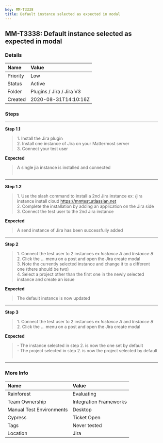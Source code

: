 ```yaml
---
key: MM-T3338
title: Default instance selected as expected in modal
---
```


## MM-T3338: Default instance selected as expected in modal

### Details

| Name     | Value                    |
| :------- | :----------------------- |
| Priority | Low                      |
| Status   | Active                   |
| Folder   | Plugins / Jira / Jira V3 |
| Created  | 2020-08-31T14:10:16Z     |

### Steps

<hr/>

**Step 1.1**

> <article>1. Install the Jira plugin<br>2. Install one instance of Jira on your Mattermost server<br>3. Connect your test user</article>

**Expected**

> <article>A single jia instance is installed and connected<br><br></article>

<hr/>

**Step 1.2**

> <article>1. Use the slash command to install a 2nd Jira instance ex: /jira instance install cloud <a href="https://mmtest.atlassian.net/">https://mmtest.atlassian.net</a><br>2. Complete the installation by adding an application on the Jira side <br>3. Connect the test user to the 2nd Jira instance</article>

**Expected**

> <article>A send instance of Jira has been successfully added</article>

<hr/>

**Step 2**

> <article>1. Connect the test user to 2 instances ex <em>Instance A</em> and <em>Instance B</em><br>2<em>.&nbsp;</em>Click the ... menu on a post and open the Jira create modal<br>3. Note the currently selected instance and change it to a different one (there should be two)<br>4. Select a project other than the first one in the newly selected instance and create an issue</article>

**Expected**

> <article>The default instance is now updated</article>

<hr/>

**Step 3**

> <article>1. Connect the test user to 2 instances ex <em>Instance A</em> and <em>Instance B</em><br>2<em>.&nbsp;</em>Click the ... menu on a post and open the Jira create modal</article>

**Expected**

> <article>- The instance selected in step 2. is now the one set by default<br>- The project selected in step 2. is now the project selected by default &nbsp;</article>

<hr/>

### More Info

| Name                     | Value                  |
| :----------------------- | :--------------------- |
| Rainforest               | Evaluating             |
| Team Ownership           | Integration Frameworks |
| Manual Test Environments | Desktop                |
| Cypress                  | Ticket Open            |
| Tags                     | Never tested           |
| Location                 | Jira                   |
